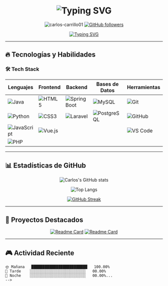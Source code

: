 <h1 align="center">
  <img src="https://readme-typing-svg.herokuapp.com?font=Fira+Code&size=30&duration=3000&pause=1000&color=00F72D&center=true&vCenter=true&width=800&lines=¡Hola!+Soy+Carlos+Carrillo;Estudiante+de+Sistemas+Computacionales;Desarrollador+Full+Stack+en+Formación;Apasionado+por+la+Tecnología+y+la+Innovación" alt="Typing SVG" />
</h1>

<p align="center">
  <img src="https://komarev.com/ghpvc/?username=carlos-carrillo01&label=Profile%20views&color=0e75b6&style=flat" alt="carlos-carrillo01" /> 
  <a href="https://github.com/carlos-carrillo01?tab=followers"><img src="https://img.shields.io/github/followers/carlos-carrillo01?label=Followers&style=social" alt="GitHub followers"></a>
</p>

<div align="center">
  <a href="https://git.io/typing-svg">
    <img src="https://readme-typing-svg.herokuapp.com?font=Fira+Code&pause=1000&color=00F72D&width=435&lines=Java+%7C+Python+%7C+JavaScript+%7C+PHP;SQL+%7C+PostgreSQL+%7C+MySQL;Spring+Boot+%7C+Git+%7C+GitHub" alt="Typing SVG" />
  </a>
</div>

---

## 🔥 Tecnologías y Habilidades

### 🛠️ Tech Stack

<div align="center">
  
| **Lenguajes**       | **Frontend**        | **Backend**         | **Bases de Datos**  | **Herramientas**    |
|---------------------|---------------------|---------------------|---------------------|---------------------|
| ![Java](https://img.shields.io/badge/Java-ED8B00?style=for-the-badge&logo=openjdk&logoColor=white) | ![HTML5](https://img.shields.io/badge/HTML5-E34F26?style=for-the-badge&logo=html5&logoColor=white) | ![Spring Boot](https://img.shields.io/badge/Spring_Boot-F2F4F9?style=for-the-badge&logo=spring-boot) | ![MySQL](https://img.shields.io/badge/MySQL-005C84?style=for-the-badge&logo=mysql&logoColor=white) | ![Git](https://img.shields.io/badge/GIT-E44C30?style=for-the-badge&logo=git&logoColor=white) |
| ![Python](https://img.shields.io/badge/Python-3776AB?style=for-the-badge&logo=python&logoColor=white) | ![CSS3](https://img.shields.io/badge/CSS3-1572B6?style=for-the-badge&logo=css3&logoColor=white) | ![Laravel](https://img.shields.io/badge/Laravel-FF2D20?style=for-the-badge&logo=laravel&logoColor=white) | ![PostgreSQL](https://img.shields.io/badge/PostgreSQL-316192?style=for-the-badge&logo=postgresql&logoColor=white) | ![GitHub](https://img.shields.io/badge/GitHub-100000?style=for-the-badge&logo=github&logoColor=white) |
| ![JavaScript](https://img.shields.io/badge/JavaScript-F7DF1E?style=for-the-badge&logo=javascript&logoColor=black) | ![Vue.js](https://img.shields.io/badge/Vue.js-4FC08D?style=for-the-badge&logo=vuedotjs&logoColor=white) ||| ![VS Code](https://img.shields.io/badge/Visual_Studio_Code-0078D4?style=for-the-badge&logo=visual%20studio%20code&logoColor=white) | ![Postman](https://img.shields.io/badge/Postman-FF6C37?style=for-the-badge&logo=postman&logoColor=white)
| ![PHP](https://img.shields.io/badge/PHP-777BB4?style=for-the-badge&logo=php&logoColor=white) |  |  |  |  |

</div>

---

## 📊 Estadísticas de GitHub

<div align="center">
  
![Carlos's GitHub stats](https://github-readme-stats.vercel.app/api?username=carlos-carrillo01&show_icons=true&theme=radical&hide_border=true&bg_color=0d1117&title_color=00F72D&icon_color=00F72D&text_color=ffffff)

![Top Langs](https://github-readme-stats.vercel.app/api/top-langs/?username=carlos-carrillo01&layout=compact&theme=radical&hide_border=true&bg_color=0d1117&title_color=00F72D&text_color=ffffff)

[![GitHub Streak](https://streak-stats.demolab.com/?user=carlos-carrillo01&theme=radical&hide_border=true&background=0D1117&stroke=00F72D&ring=00F72D&fire=00F72D&currStreakNum=FFFFFF&sideNums=FFFFFF&currStreakLabel=FFFFFF&sideLabels=FFFFFF&dates=FFFFFF)](https://git.io/streak-stats)

</div>

---

## 🌟 Proyectos Destacados
<div align="center">
  
[![Readme Card](https://github-readme-stats.vercel.app/api/pin/?username=carlos-carrillo01&repo=Challenge-Foro-Hub&theme=radical)](https://github.com/carlos-carrillo01/Challenge-Foro-Hub)
[![Readme Card](https://github-readme-stats.vercel.app/api/pin/?username=carlos-carrillo01&repo=Challenge-Literalura&theme=radical)](https://github.com/carlos-carrillo01/Challenge-Literalura)

</div>

---

## 🎮 Actividad Reciente

<!--START_SECTION:waka-->
```text
🌞 Mañana   █████████████████████████   100.00%
🌆 Tarde    ░░░░░░░░░░░░░░░░░░░░░░░░░   00.00%
🌃 Noche    ░░░░░░░░░░░░░░░░░░░░░░░░░   00.00%...
-->
